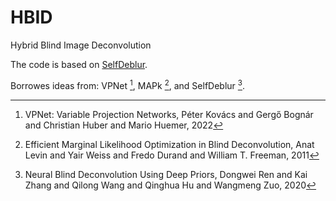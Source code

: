 # HBID
Hybrid Blind Image Deconvolution

The code is based on [SelfDeblur](https://github.com/csdwren/SelfDeblur).

Borrowes ideas from: VPNet [^1], MAPk [^2], and SelfDeblur [^3].

[^1]: VPNet: Variable Projection Networks, Péter Kovács and Gergő Bognár and Christian Huber and Mario Huemer, 2022
[^2]: Efficient Marginal Likelihood Optimization in Blind Deconvolution, Anat Levin and Yair Weiss and Fredo Durand and William T. Freeman, 2011
[^3]: Neural Blind Deconvolution Using Deep Priors, Dongwei Ren and Kai Zhang and Qilong Wang and Qinghua Hu and Wangmeng Zuo, 2020